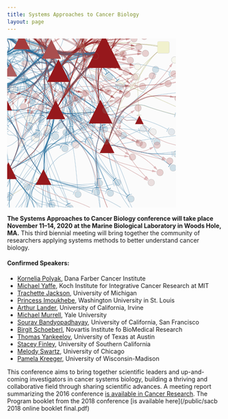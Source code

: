 ```yaml
---
title: Systems Approaches to Cancer Biology
layout: page
---
```


![Network diagram](/public/img/network_diag.png)

**The Systems Approaches to Cancer Biology conference will take place November 11–14, 2020 at the Marine Biological Laboratory in Woods Hole, MA.** This third biennial meeting will bring together the community of researchers applying systems methods to better understand cancer biology.

#### Confirmed Speakers: 

- [Kornelia Polyak](https://www.polyaklab.dfci.harvard.edu/), Dana Farber Cancer Institute
- [Michael Yaffe](https://ki.mit.edu/people/faculty/yaffe), Koch Institute for Integrative Cancer Research at MIT
- [Trachette Jackson](https://sites.lsa.umich.edu/tjacks/), University of Michigan
- [Princess Imoukhebe](https://sites.wustl.edu/imoukhuedelab/), Washington University in St. Louis
- [Arthur Lander](https://lander-office.bio.uci.edu/), University of California, Irvine
- [Michael Murrell](https://livingmatter.yale.edu/), Yale University
- [Sourav Bandyopadhayay](http://cancersignaling.net/), University of California, San Francisco
- [Birgit Schoeberl](https://www.linkedin.com/in/bschoeberl), Novartis Institute fo BioMedical Research
- [Thomas Yankeelov](https://dellmed.utexas.edu/directory/thomas-yankeelov), University of Texas at Austin
- [Stacey Finley](http://csbl.usc.edu/), University of Southern California
- [Melody Swartz](https://pme.uchicago.edu/swartz_group/), University of Chicago
- [Pamela Kreeger](https://www.kreegerlab.org/), University of Wisconsin-Madison

This conference aims to bring together scientific leaders and up-and-coming investigators in cancer systems biology, building a thriving and collaborative field through sharing scientific advances. A meeting report summarizing the 2016 conference [is available in Cancer Research](http://cancerres.aacrjournals.org/content/76/23/6774). The Program booklet from the 2018 conference [is available here](/public/sacb 2018 online booklet final.pdf)

